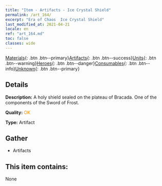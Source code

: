 ```yaml
---
title: "Item - Artifacts - Ice Crystal Shield"
permalink: /art_164/
excerpt: "Era of Chaos  Ice Crystal Shield"
last_modified_at: 2021-04-21
locale: en
ref: "art_164.md"
toc: false
classes: wide
---
```

 [Materials](/Items/){: .btn .btn--primary}[Artifacts](/Items/Artifacts/){: .btn .btn--success}[Units](/Items/Units/){: .btn .btn--warning}[Heroes](/Items/Heroes/){: .btn .btn--danger}[Consumables](/Items/Consumables/){: .btn .btn--info}[Unknown](/Items/Unknown/){: .btn .btn--primary}

## Details
 **Description:** A holy shield sealed on the plateau of Bracada. One of the components of the Sword of Frost.

 **Quality:** <span style="color: #FF8C00">OK</span>

 **Type:** Artifact

## Gather

*    Artifacts 

## This item contains:

  None

